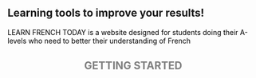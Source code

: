 ## Learning tools to improve your results!
<p style="color:black;"> LEARN FRENCH TODAY is a website designed for students doing their A-levels who need to better their understanding of French</P> 






<h2 align="center">
  <b style="color:grey;">GETTING STARTED</b><br>
</h2>
<p>
  <p GRAMMAR width="100" </p>
  <p VOCABULARY width="100" </p>
  <p TRANSLATION width="100" </p>
</p>


